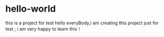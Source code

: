 # hello-world
this is a project for test
hello everyBody,i am creating this project just for test ;
i am very happy to learn this！ 
